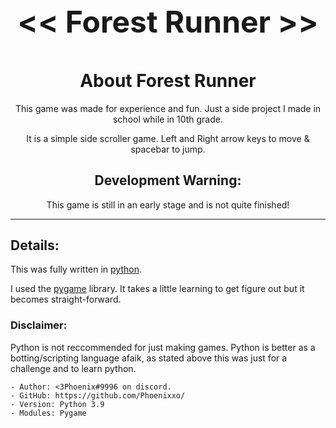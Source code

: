 ##  <font size="10"> <p align=Center> << Forest Runner >> </p> </font>
<body>
    <h1 align=Center> About Forest Runner</h1>

<div align=Center>
    <p> This game was made for experience and fun. Just a side project I made in school while in 10th grade. </p>
    <p> It is a simple side scroller game. Left and Right arrow keys to move & spacebar to jump. </p>
    <h2>Development Warning: </h2>
    <p> This game is still in an early stage and is not quite finished! </p>
    <hr>
</div>
</body>

## Details: 
This was fully written in [python](https://www.python.org/downloads/).

I used the [pygame](https://www.pygame.org/docs/) library. It takes a little learning to get figure out but it becomes straight-forward. 


### **Disclaimer:**
Python is not reccommended for just making games. Python is better as a botting/scripting language afaik, as stated above this was just for a challenge and to learn python.

```
- Author: <3Phoenix#9996 on discord. 
- GitHub: https://github.com/Phoenixxo/ 
- Version: Python 3.9
- Modules: Pygame 
```


 
 
